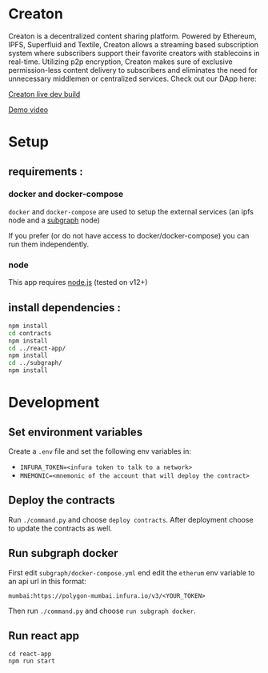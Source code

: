 <!--   -->
# Creaton

Creaton is a decentralized content sharing platform. Powered by Ethereum, IPFS, Superfluid and Textile, Creaton allows a streaming based subscription system where subscribers support their favorite creators with stablecoins in real-time. Utilizing p2p encryption, Creaton makes sure of exclusive permission-less content delivery to subscribers and eliminates the need for unnecessary middlemen or centralized services. Check out our DApp here:

[Creaton live dev build](https://creaton.on.fleek.co/)

[Demo video](https://youtu.be/XXc1__LGxWw)

# Setup

## requirements :

### docker and docker-compose

`docker` and `docker-compose` are used to setup the external services (an ipfs node and a [subgraph](https://thegraph.com) node)

If you prefer (or do not have access to docker/docker-compose) you can run them independently. 

### node

This app requires [node.js](https://nodejs.org/) (tested on v12+)


## install dependencies :

```bash
npm install
cd contracts
npm install
cd ../react-app/
npm install
cd ../subgraph/
npm install
```

# Development
## Set environment variables
Create a `.env` file and set the following env variables in:
- `INFURA_TOKEN=<infura token to talk to a network>`
- `MNEMONIC=<mnemonic of the account that will deploy the contract>`

## Deploy the contracts

Run `./command.py` and choose `deploy contracts`. After deployment choose to update the contracts as well.

## Run subgraph docker
First edit `subgraph/docker-compose.yml` end edit the `etherum` env variable to an api url in this format:
```
mumbai:https://polygon-mumbai.infura.io/v3/<YOUR_TOKEN>
```

Then run `./command.py` and choose `run subgraph docker`.

## Run react app
```
cd react-app
npm run start
```

